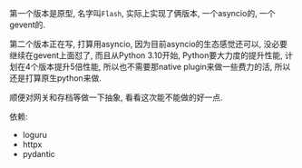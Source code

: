 第一个版本是原型, 名字叫`Flash`, 实际上实现了俩版本, 一个asyncio的, 一个gevent的.

第二个版本正在写, 打算用asyncio, 因为目前asyncio的生态感觉还可以, 没必要继续在gevent上面怼了, 而且从Python 3.10开始, Python要大力度的提升性能, 计划在4个版本提升5倍性能, 所以也不需要那native plugin来做一些费力的活, 所以还是打算原生python来做.

顺便对网关和存档等做一下抽象, 看看这次能不能做的好一点.

依赖:
* loguru
* httpx
* pydantic